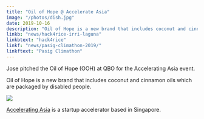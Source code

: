 ```yaml
---
title: "Oil of Hope @ Accelerate Asia"
image: "/photos/dish.jpg"
date: 2019-10-16
description: "Oil of Hope is a new brand that includes coconut and cinnamon oils which are packaged by disabled people"
linkb: "news/hack4rice-irri-laguna"
linkbtext: "hack4rice"
linkf: "news/pasig-climathon-2019/"
linkftext: "Pasig Climathon"
---
```


Jose pitched the Oil of Hope (OOH) at QBO for the Accelerating Asia event.

Oil of Hope is a new brand that includes coconut and cinnamon oils which are packaged by disabled people. 

![](/photos/dish.jpg)

[Accelerating Asia](http://www.acceleratingasia.com) is a startup accelerator based in Singapore. 